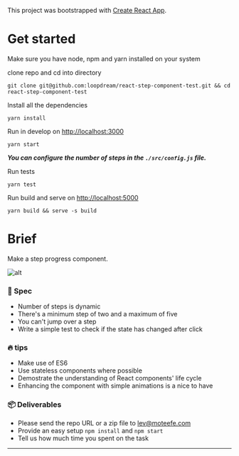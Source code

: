 This project was bootstrapped with [Create React App](https://github.com/facebookincubator/create-react-app).


# Get started

Make sure you have node, npm  and yarn installed on your system

clone repo and cd into directory
```shell
git clone git@github.com:loopdream/react-step-component-test.git && cd react-step-component-test
```

Install all the  dependencies
```shell
yarn install
```

Run in develop on [http://localhost:3000](http://localhost:3000)

```shell
yarn start
```

***You can configure the number of steps in the `./src/config.js` file.***


Run tests

```shell
yarn test
```

Run build and serve on [http://localhost:5000](http://localhost:5000)

```shell
yarn build && serve -s build
```



# Brief

Make a step progress component.

![alt](https://cloud.githubusercontent.com/assets/123278/24402232/8b001ca2-13af-11e7-9028-c8e46e6f2ccb.png)

### 📖 Spec

- Number of steps is dynamic
- There's a minimum step of two and a maximum of five
- You can't jump over a step
- Write a simple test to check if the state has changed after click

### 🔥 tips

- Make use of ES6
- Use stateless components where possible
- Demostrate the understanding of React components' life cycle
- Enhancing the component with simple animations is a nice to have

### 📦 Deliverables

- Please send the repo URL or a zip file to lev@moteefe.com
- Provide an easy setup `npm install` and `npm start`
- Tell us how much time you spent on the task


--------------
